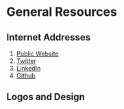 # General Resources
## Internet Addresses
1. [Public Website](https://zilads.github.io)
2. [Twitter](https://twitter.com/ZilliqaAds)
3. [LinkedIn](http://www.linkedin.com/in/zilads)
4. [Github](https://github.com/ZilAds)
## Logos and Design
